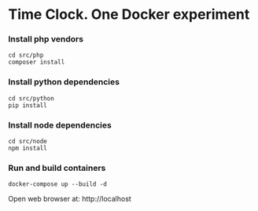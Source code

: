Time Clock. One Docker experiment
======

### Install php vendors
```
cd src/php
composer install
```

### Install python dependencies
```
cd src/python
pip install
```

### Install node dependencies
```
cd src/node
npm install
```

### Run and build containers
```
docker-compose up --build -d
```

Open web browser at: http://localhost